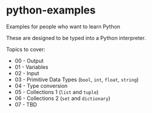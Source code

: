 # python-examples
Examples for people who want to learn Python

These are designed to be typed into a Python interpreter.

Topics to cover:

* 00 - Output
* 01 - Variables
* 02 - Input
* 03 - Primitive Data Types (`bool`, `int`, `float`, `string`)
* 04 - Type conversion
* 05 - Collections 1 (`list` and `tuple`)
* 06 - Collections 2 (`set` and `dictionary`)
* 07 - TBD
